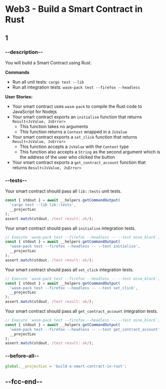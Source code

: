 # Web3 - Build a Smart Contract in Rust

## 1

### --description--

You will build a Smart Contract using Rust.

**Commands**

- Run all unit tests: `cargo test --lib`
- Run all integration tests: `wasm-pack test --firefox --headless`

**User Stories:**

- Your smart contract uses `wasm-pack` to compile the Rust code to JavaScript for Nodejs
- Your smart contract exports an `initialise` function that returns `Result<JsValue, JsError>`
  - This function takes no arguments
  - This function returns a `Context` wrapped in a `JsValue`
- Your smart contract exports a `set_click` function that returns `Result<JsValue, JsError>`
  - This function accepts a `JsValue` with the `Context` type
  - This function also accepts a `String` as the second argument which is the address of the user who clicked the button
- Your smart contract exports a `get_contract_account` function that returns `Result<JsValue, JsError>`

### --tests--

Your smart contract should pass all `lib::tests` unit tests.

```js
const { stdout } = await __helpers.getCommandOutput(
  'cargo test --lib lib::tests',
  __projectLoc
);
assert.match(stdout, /test result: ok/);
```

Your smart contract should pass all `initialise` integration tests.

```js
// Execute `wasm-pack test --firefox --headless -- --test mine_block`, and pipe output to tests client
const { stdout } = await __helpers.getCommandOutput(
  'wasm-pack test --firefox --headless -- --test initialise',
  __projectLoc
);
assert.match(stdout, /test result: ok/);
```

Your smart contract should pass all `set_click` integration tests.

```js
// Execute `wasm-pack test --firefox --headless -- --test mine_block`, and pipe output to tests client
const { stdout } = await __helpers.getCommandOutput(
  'wasm-pack test --firefox --headless -- --test set_click',
  __projectLoc
);
assert.match(stdout, /test result: ok/);
```

Your smart contract should pass all `get_contract_account` integration tests.

```js
// Execute `wasm-pack test --firefox --headless -- --test mine_block`, and pipe output to tests client
const { stdout } = await __helpers.getCommandOutput(
  'wasm-pack test --firefox --headless -- --test get_contract_account',
  __projectLoc
);
assert.match(stdout, /test result: ok/);
```

### --before-all--

```js
global.__projectLoc = 'build-a-smart-contract-in-rust';
```

## --fcc-end--
